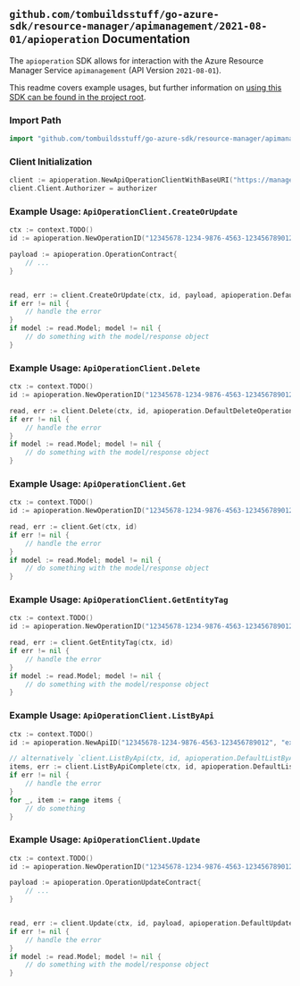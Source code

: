 
## `github.com/tombuildsstuff/go-azure-sdk/resource-manager/apimanagement/2021-08-01/apioperation` Documentation

The `apioperation` SDK allows for interaction with the Azure Resource Manager Service `apimanagement` (API Version `2021-08-01`).

This readme covers example usages, but further information on [using this SDK can be found in the project root](https://github.com/tombuildsstuff/go-azure-sdk/tree/main/docs).

### Import Path

```go
import "github.com/tombuildsstuff/go-azure-sdk/resource-manager/apimanagement/2021-08-01/apioperation"
```


### Client Initialization

```go
client := apioperation.NewApiOperationClientWithBaseURI("https://management.azure.com")
client.Client.Authorizer = authorizer
```


### Example Usage: `ApiOperationClient.CreateOrUpdate`

```go
ctx := context.TODO()
id := apioperation.NewOperationID("12345678-1234-9876-4563-123456789012", "example-resource-group", "serviceValue", "apiIdValue", "operationIdValue")

payload := apioperation.OperationContract{
	// ...
}


read, err := client.CreateOrUpdate(ctx, id, payload, apioperation.DefaultCreateOrUpdateOperationOptions())
if err != nil {
	// handle the error
}
if model := read.Model; model != nil {
	// do something with the model/response object
}
```


### Example Usage: `ApiOperationClient.Delete`

```go
ctx := context.TODO()
id := apioperation.NewOperationID("12345678-1234-9876-4563-123456789012", "example-resource-group", "serviceValue", "apiIdValue", "operationIdValue")

read, err := client.Delete(ctx, id, apioperation.DefaultDeleteOperationOptions())
if err != nil {
	// handle the error
}
if model := read.Model; model != nil {
	// do something with the model/response object
}
```


### Example Usage: `ApiOperationClient.Get`

```go
ctx := context.TODO()
id := apioperation.NewOperationID("12345678-1234-9876-4563-123456789012", "example-resource-group", "serviceValue", "apiIdValue", "operationIdValue")

read, err := client.Get(ctx, id)
if err != nil {
	// handle the error
}
if model := read.Model; model != nil {
	// do something with the model/response object
}
```


### Example Usage: `ApiOperationClient.GetEntityTag`

```go
ctx := context.TODO()
id := apioperation.NewOperationID("12345678-1234-9876-4563-123456789012", "example-resource-group", "serviceValue", "apiIdValue", "operationIdValue")

read, err := client.GetEntityTag(ctx, id)
if err != nil {
	// handle the error
}
if model := read.Model; model != nil {
	// do something with the model/response object
}
```


### Example Usage: `ApiOperationClient.ListByApi`

```go
ctx := context.TODO()
id := apioperation.NewApiID("12345678-1234-9876-4563-123456789012", "example-resource-group", "serviceValue", "apiIdValue")

// alternatively `client.ListByApi(ctx, id, apioperation.DefaultListByApiOperationOptions())` can be used to do batched pagination
items, err := client.ListByApiComplete(ctx, id, apioperation.DefaultListByApiOperationOptions())
if err != nil {
	// handle the error
}
for _, item := range items {
	// do something
}
```


### Example Usage: `ApiOperationClient.Update`

```go
ctx := context.TODO()
id := apioperation.NewOperationID("12345678-1234-9876-4563-123456789012", "example-resource-group", "serviceValue", "apiIdValue", "operationIdValue")

payload := apioperation.OperationUpdateContract{
	// ...
}


read, err := client.Update(ctx, id, payload, apioperation.DefaultUpdateOperationOptions())
if err != nil {
	// handle the error
}
if model := read.Model; model != nil {
	// do something with the model/response object
}
```
